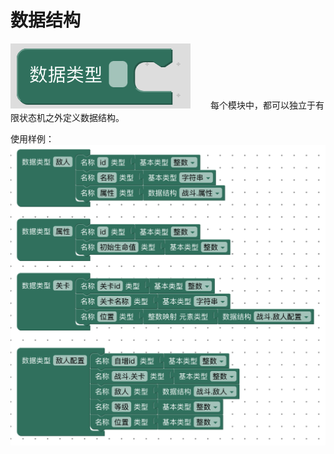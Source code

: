 # 数据结构

![struct](./img/struct.png)
&ensp;&ensp;&ensp;&ensp;每个模块中，都可以独立于有限状态机之外定义数据结构。

使用样例：
![struct1](./img/struct1.png)
